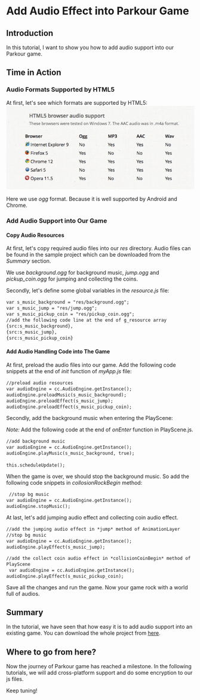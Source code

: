 # Add Audio Effect into Parkour Game

## Introduction

In this tutorial, I want to show you how to add audio support into our Parkour game.

## Time in Action

### Audio Formats Supported by HTML5

At first, let's see which formats are supported by HTML5:
![](res/html5-audio-format.png)

Here we use *ogg* format. Because it is well supported by Android and Chrome.

### Add Audio Support into Our Game

#### Copy Audio Resources

At first, let's copy required audio files into our *res* directory. Audio files can be found in the sample project which can be downloaded from the *Summary* section.

We use *background.ogg* for background music, *jump.ogg* and *pickup_coin.ogg* for jumping and collecting the coins.

Secondly, let's define some global variables in the *resource.js* file:

```
var s_music_background = "res/background.ogg";
var s_music_jump = "res/jump.ogg";
var s_music_pickup_coin = "res/pickup_coin.ogg";
//add the following code line at the end of g_resource array
{src:s_music_background},
{src:s_music_jump},
{src:s_music_pickup_coin}
```
#### Add Audio Handling Code into The Game

At first, preload the audio files into our game. Add the following code snippets at the end of *init* function of *myApp.js* file:

```
//preload audio resources
var audioEngine = cc.AudioEngine.getInstance();
audioEngine.preloadMusic(s_music_background);
audioEngine.preloadEffect(s_music_jump);
audioEngine.preloadEffect(s_music_pickup_coin);
```

Secondly, add the background music when entering the PlayScene:

*Note:* Add the following code at the end of *onEnter* function in PlayScene.js.

```
//add background music
var audioEngine = cc.AudioEngine.getInstance();
audioEngine.playMusic(s_music_background, true);

this.scheduleUpdate();
```

When the game is over, we should stop the background music. So add the following code snippets in *collosionRockBegin* method:

```
 //stop bg music
var audioEngine = cc.AudioEngine.getInstance();
audioEngine.stopMusic();
```

At last, let's add jumping audio effect and collecting coin audio effect.

```
//add the jumping audio effect in *jump* method of AnimationLayer
//stop bg music
var audioEngine = cc.AudioEngine.getInstance();
audioEngine.playEffect(s_music_jump);
```

```
//add the collect coin audio effect in *collisionCoinBegin* method of PlayScene
 var audioEngine = cc.AudioEngine.getInstance();
audioEngine.playEffect(s_music_pickup_coin);
```

Save all the changes and run the game. Now your game rock with a world full of audios.

## Summary

In the tutorial, we have seen that how easy it is to add audio support into an existing game. You can download the whole project from [here](./res/Parkour.zip).

## Where to go from here?

Now the journey of Parkour game has reached a milestone. In the following tutorials, we will add cross-platform support and do some encryption to our js files.

Keep tuning!
